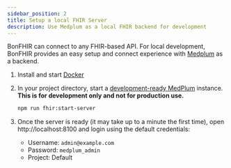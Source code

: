 ```yaml
---
sidebar_position: 2
title: Setup a local FHIR Server
description: Use Medplum as a local FHIR backend for development
---
```


BonFHIR can connect to any FHIR-based API. For local development, BonFHIR provides an easy setup and connect experience with [Medplum](https://www.medplum.com/) as a backend.

1. Install and start [Docker](https://docs.docker.com/desktop/)
2. In your project directory, start a [development-ready MedPlum](https://github.com/bonfhir/medplum-devbox) instance. **This is for development only and not for production use.**

   ```bash npm2yarn
   npm run fhir:start-server
   ```

3. Once the server is ready (it may take up to a minute the first time), open http://localhost:8100 and login using the default credentials:

   - Username: `admin@example.com`
   - Password: `medplum_admin`
   - Project: Default
